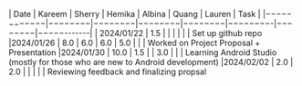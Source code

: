 | Date       | Kareem | Sherry | Hemika | Albina |  Quang  | Lauren |    Task    |
|−−−−−−−−−−−−|−−−−−−−−|−−−−−−−−|−−−−−−−−|−−−−−−−−|−−−−−−−−-|−−−−−−−−|−−−−−-------|
| 2024/01/22 | 1.5    |        |        |        |         |        | Set up github repo
|2024/01/26  | 8.0    |  6.0   | 6.0    |  5.0   |         |        | Worked on Project Proposal + Presentation
|2024/01/30  | 10.0   |  1.5   |        |  3.0   |         |        | Learning Android Studio (mostly for those who are new to Android development)
|2024/02/02  |  2.0   |  2.0   |        |        |         |        | Reviewing feedback and finalizing propsal 
